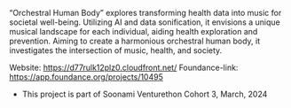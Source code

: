 “Orchestral Human Body” explores transforming health data into music for societal well-being. Utilizing AI and data sonification, it envisions a unique musical landscape for each individual, aiding health exploration and prevention. Aiming to create a harmonious orchestral human body, it investigates the intersection of music, health, and society.


Website: https://d77rulk12plz0.cloudfront.net/
Foundance-link: https://app.foundance.org/projects/10495




* This project is part of Soonami Venturethon Cohort 3, March, 2024
